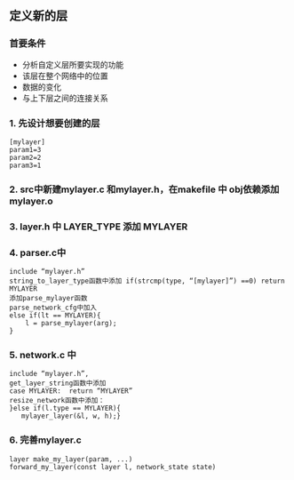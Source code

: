 ## 定义新的层

### 首要条件
* 分析自定义层所要实现的功能
* 该层在整个网络中的位置
* 数据的变化
* 与上下层之间的连接关系

### 1. 先设计想要创建的层
```
[mylayer]
param1=3
param2=2
param3=1
```

### 2. src中新建mylayer.c 和mylayer.h，在makefile 中 obj依赖添加mylayer.o

### 3. layer.h 中 LAYER_TYPE 添加 MYLAYER

### 4. parser.c中
```
include “mylayer.h”
string_to_layer_type函数中添加 if(strcmp(type, “[mylayer]”) ==0) return MYLAYER
添加parse_mylayer函数
parse_network_cfg中加入
else if(lt == MYLAYER){
	l = parse_mylayer(arg);
}
```

### 5. network.c 中
```
include “mylayer.h”, 
get_layer_string函数中添加 
case MYLAYER:  return “MYLAYER”
resize_network函数中添加：
}else if(l.type == MYLAYER){
   mylayer_layer(&l, w, h);}
```

### 6. 完善mylayer.c
```
layer make_my_layer(param, ...)
forward_my_layer(const layer l, network_state state)
```

